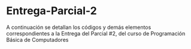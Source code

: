 # Entrega-Parcial-2
A continuación se detallan los códigos y demás elementos correspondientes a la Entrega del Parcial #2, del curso de Programación Básica de Computadores
